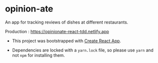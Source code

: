 # opinion-ate

An app for tracking reviews of dishes at different restaurants.

Production : https://opinionate-react-tdd.netlify.app

- This project was bootstrapped with [Create React App](https://github.com/facebook/create-react-app).

- Dependencies are locked with a `yarn.lock` file, so please use `yarn` and not `npm` for installing them.
